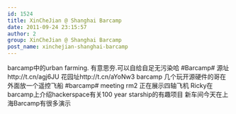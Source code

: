 ```yaml
---
id: 1524
title: XinCheJian @ Shanghai Barcamp
date: 2011-09-24 23:15:57
author: 2
group: XinCheJian @ Shanghai Barcamp
post_name: xinchejian-shanghai-barcamp
---
```


barcamp中的urban farming. 有意思夯.可以自给自足无污染哈 #Barcamp# 源址http://t.cn/agj6JU 花园址http://t.cn/aYoNw3 barcamp 几个玩开源硬件的哥在外面放一个遥控飞船 #barcamp# meeting rm2 正在展示四轴飞机 Ricky在barcamp上介绍hackerspace有关100 year starship的有趣项目 新车间今天在上海Barcamp有很多演示